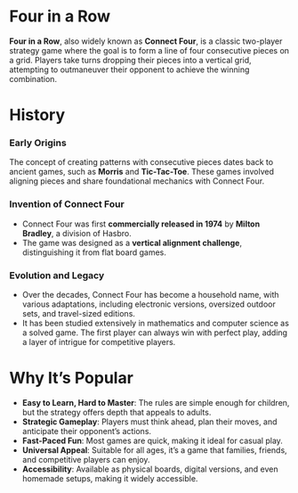 # Four in a Row
**Four in a Row**, also widely known as **Connect Four**, is a classic two-player strategy game where the goal is to form a line of four consecutive pieces on a grid. Players take turns dropping their pieces into a vertical grid, attempting to outmaneuver their opponent to achieve the winning combination.

# History
### Early Origins
The concept of creating patterns with consecutive pieces dates back to ancient games, such as **Morris** and **Tic-Tac-Toe**. These games involved aligning pieces and share foundational mechanics with Connect Four.

### Invention of Connect Four
- Connect Four was first **commercially released in 1974** by **Milton Bradley**, a division of Hasbro.
- The game was designed as a **vertical alignment challenge**, distinguishing it from flat board games.

### Evolution and Legacy
- Over the decades, Connect Four has become a household name, with various adaptations, including electronic versions, oversized outdoor sets, and travel-sized editions.
- It has been studied extensively in mathematics and computer science as a solved game. The first player can always win with perfect play, adding a layer of intrigue for competitive players.

# Why It’s Popular
- **Easy to Learn, Hard to Master**: The rules are simple enough for children, but the strategy offers depth that appeals to adults.
- **Strategic Gameplay**: Players must think ahead, plan their moves, and anticipate their opponent’s actions.
- **Fast-Paced Fun**: Most games are quick, making it ideal for casual play.
- **Universal Appeal**: Suitable for all ages, it’s a game that families, friends, and competitive players can enjoy.
- **Accessibility**: Available as physical boards, digital versions, and even homemade setups, making it widely accessible.
